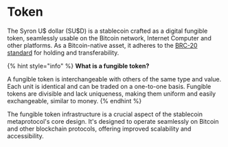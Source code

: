 # Token

The Syron U$ dollar (SU$D) is a stablecoin crafted as a digital fungible token, seamlessly usable on the Bitcoin network, Internet Computer and other platforms. As a Bitcoin-native asset, it adheres to the [BRC-20 standard](https://layer1.gitbook.io/layer1-foundation/protocols/brc-20) for holding and transferability.

{% hint style="info" %}
**What is a fungible token?**

A fungible token is interchangeable with others of the same type and value. Each unit is identical and can be traded on a one-to-one basis. Fungible tokens are divisible and lack uniqueness, making them uniform and easily exchangeable, similar to money.
{% endhint %}

The fungible token infrastructure is a crucial aspect of the stablecoin metaprotocol's core design. It's designed to operate seamlessly on Bitcoin and other blockchain protocols, offering improved scalability and accessibility.

<!-- {% embed url="https://5ccbc373887ca40020446347-geedzbiswp.chromatic.com/iframe.html?id=icon--labels&args=&viewMode=story" %}
These examples are taken from the excellent [Storybook Example Design System](https://5ccbc373887ca40020446347-geedzbiswp.chromatic.com/?path=/story/icon--labels).
{% endembed %} -->
